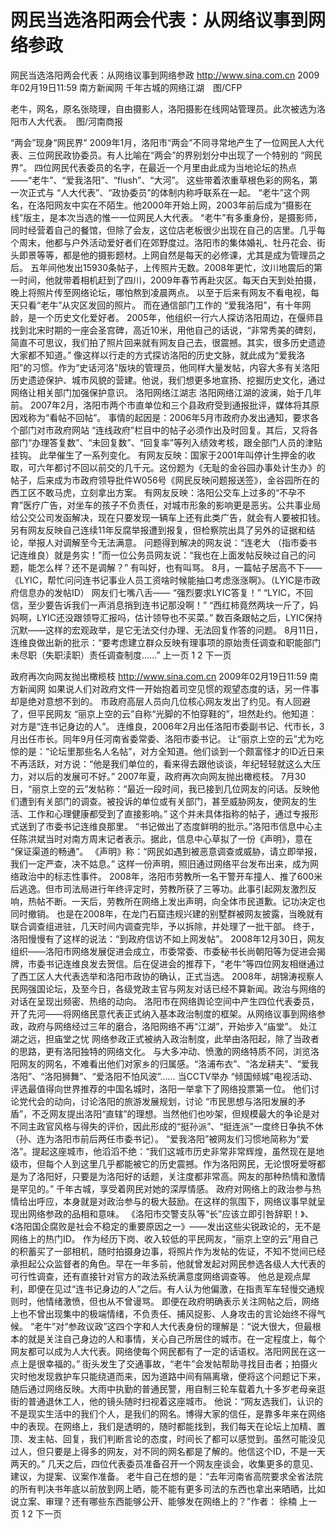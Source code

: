 # 网民当选洛阳两会代表：从网络议事到网络参政

网民当选洛阳两会代表：从网络议事到网络参政
http://www.sina.com.cn  2009年02月19日11:59   南方新闻网
千年古城的网络江湖　图/CFP

老牛，网名，原名张晓理，自由摄影人，洛阳摄影在线网站管理员。此次被选为洛阳市人大代表。　图/河南商报

“两会”现身“网民界”
2009年1月，洛阳市“两会”不同寻常地产生了一位网民人大代表、三位网民政协委员。有人比喻在“两会”的界别划分中出现了一个特别的 “网民界”。
四位网民代表委员的名字，在最近一个月里由此成为当地论坛的热点——“老牛”、“爱我洛阳”、“flush”、“大河”。
这些带着浓重草根色彩的网名，第一次正式与 “人大代表”、“政协委员”的体制内称呼联系在一起。
“老牛”这个网名，在洛阳网友中实在不陌生。他2000年开始上网，2003年前后成为“摄影在线”版主，是本次当选的惟一一位网民人大代表。
“老牛”有多重身份，是摄影师，同时经营着自己的餐馆，但除了会友，这位店老板很少出现在自己的店里。几乎每个周末，他都与户外活动爱好者们在郊野度过。洛阳市的集体婚礼、牡丹花会、街头即景等等，都是他的摄影题材。上网自然是每天的必修课，尤其是成为管理员之后。
五年间他发出15930条帖子，上传照片无数。2008年更忙，汶川地震后的第一时间，他就带着相机赶到了四川，2009年春节再赴灾区。每天白天到处拍摄，晚上将照片传至网络论坛，哪怕熬到凌晨两点。
以至于后来有网友不看电视，每天只看“老牛”从灾区发回的照片。
而在通信部门工作的 “爱我洛阳”，有十年网龄，是一个历史文化爱好者。
2005年，他组织一行六人探访洛阳周边，在偃师县找到北宋时期的一座会圣宫碑，高近10米，用他自己的话说，“非常秀美的碑刻，简直不可思议，我们拍了照片回来就有网友自己去，很震撼。其实，很多历史遗迹大家都不知道。”
像这样以行走的方式探访洛阳的历史文脉，就此成为“爱我洛阳”的习惯。作为“史话河洛”版块的管理员，他同样大量发帖，内容大多有关洛阳历史遗迹保护、城市风貌的营建。他说，我们想更多地宣扬、挖掘历史文化，通过网络让相关部门加强保护意识。
洛阳网络江湖志
洛阳网络江湖的波澜，始于几年前。
2007年2月，洛阳市两个市直单位和三个县政府受到通报批评，媒体将其原因戏称为“看帖不回帖”。
事情的起因是：2006年5月市政府办发出通知，要求各个部门对市政府网站 “连线政府”栏目中的帖子必须作出及时回复。其后，又将各部门“办理答复数”、“未回复数”、“回复率”等列入绩效考核，跟全部门人员的津贴挂钩。
此举催生了一系列变化。
有网友反映：国家于2001年叫停计生押金的收取，可六年都讨不回以前交的几千元。这份题为《无耻的金谷园办事处计生办》的帖子，后来成为市政府领导批件W056号《网民反映问题报送签》，金谷园所在的西工区不敢马虎，立刻拿出方案。
有网友反映：洛阳公交车上过多的“不孕不育”医疗广告，对坐车的孩子不负责任，对城市形象的影响更是恶劣。公共事业局给公交公司发函解决，现在只要发现一辆车上还有此类广告，就会有人要被扣钱。
另有网友反映自己连续11年反腐举报遭到报复，但检察院出具了另外的证据和结论，举报人对调解至今无法满意。
问题得到解决的网友说：“连老大 （指市委书记连维良）就是务实！”而一位公务员网友说：“我也在上面发帖反映过自己的问题，能怎么样？还不是调解？”
有叫好，也有叫骂。
8月，一篇帖子居高不下——《LYIC，帮忙问问连书记事业人员工资啥时候能抽口考虑涨涨啊》。（LYIC是市政府信息办的发帖ID）
网友们七嘴八舌——
“强烈要求LYIC答复！”
“LYIC，不回信，至少要告诉我们一声消息捎到连书记那没啊！”
“西红柿竟然两块一斤了，妈妈啊，LYIC还没跟领导汇报吗，估计领导也不买菜。”
数百条跟帖之后，LYIC保持沉默——这样的宏观政举，是它无法交付办理、无法回复作答的问题。
8月11日，连维良做出新的批示：“要考虑建立群众反映有理事项的原始责任调查和职能部门未尽职（失职渎职）责任调查制度……”
上一页
1
2
下一页

政府再次向网友抛出橄榄枝
http://www.sina.com.cn  2009年02月19日11:59   南方新闻网
如果说人们对政府文件一开始抱着司空见惯的观望态度的话，另一件事却是绝对意想不到的。
市政府高层人员向几位核心网友发出了约见。有人回避了，但平民网友 “丽京上空的云”自称“光脚的不怕穿鞋的”，坦然赴约。他知道：对方是“连书记身边的人”。
连维良，2006年2月出任洛阳市委副书记、代市长，3月出任市长。同年9月任河南省委常委、洛阳市委书记。
让“丽京上空的云”尤为吃惊的是：“论坛里那些名人名帖”，对方全知道。他们谈到一个颇富怪才的ID近日来不再活跃，对方说：“他是我们单位的，看来得去跟他谈谈，年纪轻轻就这么大压力，对以后的发展可不好。”
2007年夏，政府再次向网友抛出橄榄枝。
7月30日，“丽京上空的云”发帖称：“最近一段时间，我已接到几位网友的问话。反映他们遭到有关部门的调查。被投诉的单位或有关部门，甚至威胁网友，使网友的生活、工作和心理健康都受到了直接影响。”
这个并未具体指称的帖子，通过专报形式送到了市委书记连维良那里。
“书记做出了态度鲜明的批示。”洛阳市信息中心主任陈洪斌当时对南方周末记者表示。据此，信息中心草拟了一份《声明》，意在 “保证渠道的畅通”。
《声明》称：“网民如遇到被恶意调查或威胁，请立即举报，我们一定严查，决不姑息。”
这样一份声明，照旧通过网络平台发布出来，成为网络政治中的标志性事件。
2008年，洛阳市劳教所一名干警开车撞人、推了600米后逃逸。但市司法局进行年终评定时，劳教所获了三等功。此事引起网友激烈反响，热帖不断。一天后，劳教所在网络上发出声明，向全体市民道歉。记功决定也同时撤销。
也是在2008年，在龙门石窟违规兴建的别墅群被网友披露，当晚就有联合调查组进驻，几天时间内调查完毕，予以拆除，并处理了一批干部。
终于，洛阳慢慢有了这样的说法：“到政府信访不如上网发帖”。
2008年12月30日，网友组织——洛阳市网络发展促进会成立，市委常委、市委秘书长尚朝阳等为促进会揭牌，市委书记连维良发去贺信。后在促进会的推荐下，“老牛”等四位网友相继通过了西工区人大代表选举和洛阳市政协的确认，正式当选。
2008年，胡锦涛视察人民网强国论坛，及至今日，各级党政主官与网友对话已经不算新闻。政治与网络的对话在呈现出频密、热络的动向。
洛阳市在网络舆论空间中产生四位代表委员，开了先河——将网络民意代表正式纳入基本政治制度的框架。从网络议事到网络参政，政府与网络经过三年的磨合，洛阳网络不再“江湖”，开始步入“庙堂”。
处江湖之远，担庙堂之忧
网络参政正式被纳入政治制度，此举由洛阳起，除了当政者的思路，更有洛阳独特的网络文化。
与大多冲动、愤激的网络特质不同，浏览洛阳网友的网名，不难看出他们对家乡的归属感。“洛浦布衣”、“洛龙耕夫”、“爱我洛阳”、“洛阳狮舞”、“爱洛阳不怕风波”……
当CCTV举办 “倾国倾城”电视活动、评选最值得向世界推荐的中国名城时，洛阳一举拿下了网络投票第一位。
他们讨论党代会的动向，讨论洛阳的旅游发展规划，讨论 “市民思想与洛阳发展的矛盾”，不乏网友提出洛阳“直辖”的理想。当然他们也吵架，但规模最大的争论是对不同主政官风格与得失的评价，因此形成的“挺孙派”、“挺连派”一度终日争执不休（孙、连为洛阳市前后两任市委书记）。
“爱我洛阳”被网友们习惯地简称为“爱洛”。提起这座城市，他滔滔不绝：“我们这城市历史非常非常辉煌，虽然现在是地级市，但每个人到这里几乎都能被它的历史震撼。作为洛阳网民，无论恨呀爱呀都是为了洛阳好，只要是为洛阳好的话题，关注度都非常高。网友的那种热情和激情是罕见的。”
千年古城，享受着网民对她的深厚情感。
政府对网络上的政治参与热情给出呼应，本身就是对政治参与的极大鼓励。在这样的氛围下，网络议事早就呈现出网络参政的品相和意味。
《洛阳市交警支队等“长”应该立即引咎辞职！》、《洛阳国企腐败是社会不稳定的重要原因之一》——发出这些尖锐政论的，无不是网络上的热门ID。
作为经历下岗、收入较低的平民网友，“丽京上空的云”用自己的积蓄买了一部相机，随时拍摄身边事，将照片作为发帖的佐证，不知不觉间已经承担起公众监督者的角色。早在一年多前，他就曾发起对网民参选各级人大代表的可行性调查，还有直接针对官方的政法系统满意度网络调查等。
他总是观点犀利，即便在见过“连书记身边的人”之后。有人认为他偏激，在指责军车轻慢交通规则时，他情绪激愤，但也从不曾谩骂。
即便在政府明确表示关注网帖之后，网络上也不曾出现集中的极端情绪，不负责任、捕风捉影、人身攻击的言论始终不得气候。
“老牛”对“参政议政”这四个字和人大代表身份的理解是：“说大很大，但最根本的就是关注自己身边的人和事情，关心自己所居住的城市。在一定程度上，每个网友都可以成为人大代表。网络使每个网民都有了一定的话语权。洛阳网民在这一点上是很幸福的。”
街头发生了交通事故，“老牛”会发帖帮助寻找目击者；拍摄火灾时他发现救护车只能绕道而来，因为道路中间有隔离墩，便将这个问题记下来，随后通过网络反映。大雨中执勤的普通民警，用自制三轮车载着九十多岁老母亲逛街的普通退休工人，他的镜头随时扫视着这座城市。
他说：“网友选我们，认识的不是现实生活中的我们个人，是我们的网名。博得大家的信任，是靠多年来在网络中的表现。在网络上，我们是透明的，随时都能找到，我们每天在论坛上加精、置顶、发主帖、回复，我们判断言论的态度，时间长了都可以感觉到。虽然可能没见过人，但只要是上得多的网友，对不同的网名都是了解的。他信这个ID，不是一天两天的。”
几天之后，四位代表委员准备召开一个网友座谈会，收集更多的意见、建议，为提案、议案作准备。
老牛自己在想的是：“去年河南省高院要求全省法院的所有判决书年底以前放到网上晒，能不能有更多司法的东西也拿出来晒晒，比如说立案、审理？还有哪些东西能够公开、能够发在网络上的？”作者： 徐楠
上一页
1
2
下一页

